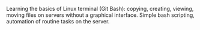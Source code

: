 Learning the basics of Linux terminal (Git Bash): copying, creating, viewing, moving files on servers without a graphical interface. Simple bash scripting, automation of routine tasks on the server.
